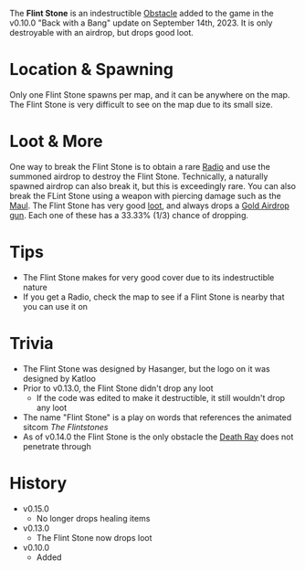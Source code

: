 The **Flint Stone** is an indestructible [Obstacle](/obstacles) added to the game in the v0.10.0 "Back with a Bang" update on September 14th, 2023. It is only destroyable with an airdrop, but drops good loot.

# Location & Spawning

Only one Flint Stone spawns per map, and it can be anywhere on the map. The Flint Stone is very difficult to see on the map due to its small size.

# Loot & More

One way to break the Flint Stone is to obtain a rare [Radio](/weapons/guns/radio) and use the summoned airdrop to destroy the Flint Stone. Technically, a naturally spawned airdrop can also break it, but this is exceedingly rare. You can also break the FLint Stone using a weapon with piercing damage such as the [Maul](/weapons/melee/maul).
The Flint Stone has very good [loot](/loot#flint_stone), and always drops a [Gold Airdrop gun](/loot#gold_airdrop_guns). Each one of these has a 33.33% (1/3) chance of dropping.

# Tips

- The Flint Stone makes for very good cover due to its indestructible nature
- If you get a Radio, check the map to see if a Flint Stone is nearby that you can use it on

# Trivia

- The Flint Stone was designed by Hasanger, but the logo on it was designed by Katloo
- Prior to v0.13.0, the Flint Stone didn't drop any loot
  - If the code was edited to make it destructible, it still wouldn't drop any loot
- The name "Flint Stone" is a play on words that references the animated sitcom _The Flintstones_
- As of v0.14.0 the Flint Stone is the only obstacle the [Death Ray](/weapons/guns/deathray) does not penetrate through

# History

- v0.15.0
  - No longer drops healing items
- v0.13.0
  - The Flint Stone now drops loot
- v0.10.0
  - Added
